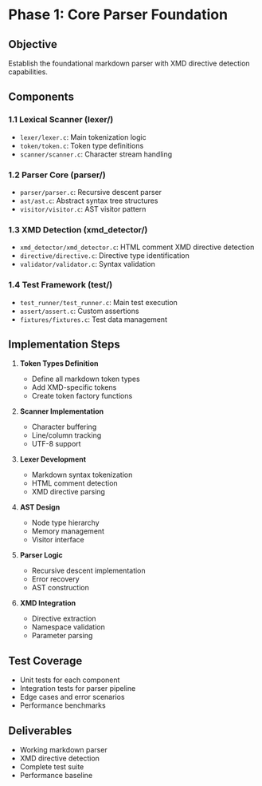 # Phase 1: Core Parser Foundation

## Objective
Establish the foundational markdown parser with XMD directive detection capabilities.

## Components

### 1.1 Lexical Scanner (lexer/)
- `lexer/lexer.c`: Main tokenization logic
- `token/token.c`: Token type definitions
- `scanner/scanner.c`: Character stream handling

### 1.2 Parser Core (parser/)
- `parser/parser.c`: Recursive descent parser
- `ast/ast.c`: Abstract syntax tree structures
- `visitor/visitor.c`: AST visitor pattern

### 1.3 XMD Detection (xmd_detector/)
- `xmd_detector/xmd_detector.c`: HTML comment XMD directive detection
- `directive/directive.c`: Directive type identification
- `validator/validator.c`: Syntax validation

### 1.4 Test Framework (test/)
- `test_runner/test_runner.c`: Main test execution
- `assert/assert.c`: Custom assertions
- `fixtures/fixtures.c`: Test data management

## Implementation Steps

1. **Token Types Definition**
   - Define all markdown token types
   - Add XMD-specific tokens
   - Create token factory functions

2. **Scanner Implementation**
   - Character buffering
   - Line/column tracking
   - UTF-8 support

3. **Lexer Development**
   - Markdown syntax tokenization
   - HTML comment detection
   - XMD directive parsing

4. **AST Design**
   - Node type hierarchy
   - Memory management
   - Visitor interface

5. **Parser Logic**
   - Recursive descent implementation
   - Error recovery
   - AST construction

6. **XMD Integration**
   - Directive extraction
   - Namespace validation
   - Parameter parsing

## Test Coverage
- Unit tests for each component
- Integration tests for parser pipeline
- Edge cases and error scenarios
- Performance benchmarks

## Deliverables
- Working markdown parser
- XMD directive detection
- Complete test suite
- Performance baseline